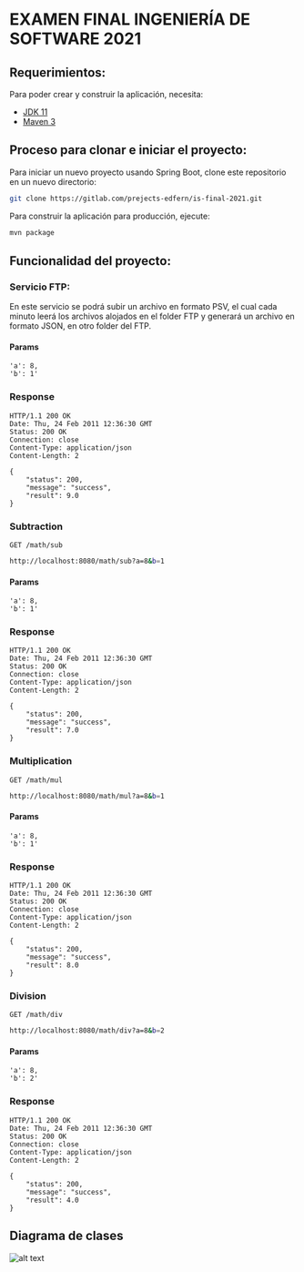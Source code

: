 # EXAMEN FINAL INGENIERÍA DE SOFTWARE 2021

## Requerimientos: 
Para poder crear y construir la aplicación, necesita:
- [JDK 11](https://www.oracle.com/java/technologies/javase-jdk11-downloads.html)
- [Maven 3](https://maven.apache.org)

## Proceso para clonar e iniciar el proyecto:
Para iniciar un nuevo proyecto usando Spring Boot, clone este repositorio en un nuevo directorio:

```bash
git clone https://gitlab.com/prejects-edfern/is-final-2021.git
```
Para construir la aplicación para producción, ejecute:
```bash
mvn package
```
## Funcionalidad del proyecto:

### Servicio FTP:
En este servicio se podrá subir un archivo en formato PSV, el cual cada minuto leerá los archivos 
alojados en el folder FTP y generará un archivo en formato JSON, en otro folder del FTP.

#### Params
    'a': 8,
    'b': 1'

### Response 
    HTTP/1.1 200 OK
    Date: Thu, 24 Feb 2011 12:36:30 GMT
    Status: 200 OK
    Connection: close
    Content-Type: application/json
    Content-Length: 2
    
    {
        "status": 200,
        "message": "success",
        "result": 9.0
    }
### Subtraction
`GET /math/sub 
`
```bash
http://localhost:8080/math/sub?a=8&b=1
```
#### Params
    'a': 8,
    'b': 1'

### Response 
    HTTP/1.1 200 OK
    Date: Thu, 24 Feb 2011 12:36:30 GMT
    Status: 200 OK
    Connection: close
    Content-Type: application/json
    Content-Length: 2
    
    {
        "status": 200,
        "message": "success",
        "result": 7.0
    }

### Multiplication
`GET /math/mul 
`
```bash
http://localhost:8080/math/mul?a=8&b=1
```
#### Params
    'a': 8,
    'b': 1'

### Response 
    HTTP/1.1 200 OK
    Date: Thu, 24 Feb 2011 12:36:30 GMT
    Status: 200 OK
    Connection: close
    Content-Type: application/json
    Content-Length: 2
    
    {
        "status": 200,
        "message": "success",
        "result": 8.0
    }

### Division
`GET /math/div 
`
```bash
http://localhost:8080/math/div?a=8&b=2
```
#### Params
    'a': 8,
    'b': 2'

### Response 
    HTTP/1.1 200 OK
    Date: Thu, 24 Feb 2011 12:36:30 GMT
    Status: 200 OK
    Connection: close
    Content-Type: application/json
    Content-Length: 2
    
    {
        "status": 200,
        "message": "success",
        "result": 4.0
    }

## Diagrama de clases
![alt text](doc/Math.png)
